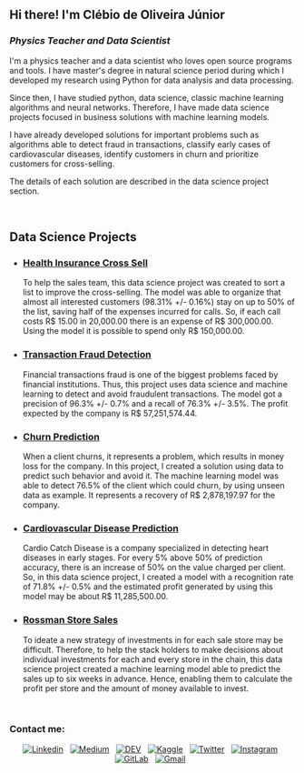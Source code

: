 ## Hi there! I'm Clébio de Oliveira Júnior

<h3><i>Physics Teacher and Data Scientist</i></h3>

I'm a physics teacher and a data scientist who loves open source programs and tools. I have master's degree in natural science period during which I developed my research using Python for data analysis and data processing. 

Since then, I have studied python, data science, classic machine learning algorithms and neural networks. Therefore, I have made data science projects focused in business solutions with machine learning models.

I have already developed solutions for important problems such as algorithms able to detect fraud in transactions, classify early cases of cardiovascular diseases, identify customers in churn and prioritize customers for cross-selling.

The details of each solution are described in the data science project section.

<br>

## Data Science Projects

- ### [Health Insurance Cross Sell](https://github.com/juniorcl/health-insurance-cross-sell)

    To help the sales team, this data science project was created to sort a list to improve the cross-selling. The model was able to organize that almost all interested customers (98.31% +/- 0.16%) stay on up to 50% of the list, saving half of the expenses incurred for calls. So, if each call costs R\$ 15.00 in 20,000.00 there is an expense of R\$ 300,000.00. Using the model it is possible to spend only R$ 150,000.00.

- ### [Transaction Fraud Detection](https://github.com/juniorcl/transaction-fraud-detection)

    Financial transactions fraud is one of the biggest problems faced by financial institutions. Thus, this project uses data science and machine learning to detect and avoid fraudulent transactions. The model got a precision of 96.3% +/- 0.7% and a recall of 76.3% +/- 3.5%. The profit expected by the company is R$ 57,251,574.44.

- ### [Churn Prediction](https://github.com/juniorcl/churn-prediction)

    When a client churns, it represents a problem, which results in money loss for the company. In this project, I created a solution using data to predict such behavior and avoid it. The machine learning model was able to detect 76.5% of the client which could churn, by using unseen data as example. It represents a recovery of R$ 2,878,197.97 for the company.

- ### [Cardiovascular Disease Prediction](https://github.com/juniorcl/cardiovascular-disease-prediction)

    Cardio Catch Disease is a company specialized in detecting heart diseases in early stages. For every 5% above 50% of prediction accuracy, there is an increase of 50% on the value charged per client. So, in this data science project, I created a model with a recognition rate of 71.8% +/- 0.5% and the estimated profit generated by using this model may be about R$ 11,285,500.00.

- ### [Rossman Store Sales](https://github.com/juniorcl/rossman-store-sales)

    To ideate a new strategy of investments in for each sale store may be difficult. Therefore, to help the stack holders to make decisions about individual investments for each and every store in the chain, this data science project created a machine learning model able to predict the sales up to six weeks in advance. Hence, enabling them to calculate the profit per store and the amount of money available to invest.

<br>

### Contact me:

<div align="center">
    
<a href="https://www.linkedin.com/in/clebiojunior/"><img src="https://img.shields.io/badge/LinkedIn-0077B5?style=flat&logo=linkedin&logoColor=white" alt="Linkedin"></a>&nbsp;&nbsp;
<a href="https://www.medium.com/@juniorcl"><img src="https://img.shields.io/badge/Medium-12100E?style=flat&logo=medium&logoColor=white" alt="Medium"></a>&nbsp;&nbsp;
<a href="https://www.dev.to/juniorcl/"><img src="https://img.shields.io/badge/DEV-0A0A0A?style=flat&logo=dev.to&logoColor=white" alt="DEV"></a>&nbsp;&nbsp;
<a href="https://www.kaggle.com/juniorcl"><img src="https://img.shields.io/badge/-Kaggle-23BFFF?style=flat&logo=Kaggle&logoColor=white" alt="Kaggle"></a>&nbsp;&nbsp;
<a href="https://www.twitter.com/clebioojunior"><img src="https://img.shields.io/badge/Twitter-1DA1F2?style=flat&logo=twitter&logoColor=white" alt="Twitter"></a>&nbsp;&nbsp;
<a href="https://www.instagram.com/clebioojunior"><img src="https://img.shields.io/badge/Instagram-E4405F?style=flat&logo=instagram&logoColor=white" alt="Instagram"></a>&nbsp;&nbsp;
<a href="https://www.gitlab.com/juniorcl/"><img src="https://img.shields.io/badge/GitLab-330F63?style=flat&logo=gitlab&logoColor=white" alt="GitLab"></a>&nbsp;&nbsp;
<a href="mailto:clebiomojunior@gmail.com"><img src="https://img.shields.io/badge/Gmail-D14836?style=flat&logo=gmail&logoColor=white&link=mailto:clebiomojunior@gmail.com" alt="Gmail"></a>&nbsp;&nbsp;

</div>
